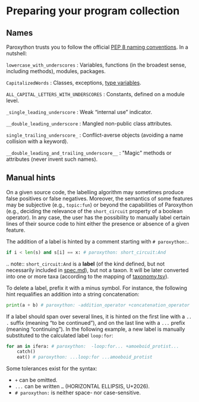 # Preparing your program collection

## Names

Paroxython trusts you to follow the official [PEP 8 naming conventions](https://www.python.org/dev/peps/pep-0008/#naming-conventions). In a nutshell:

`lowercase_with_underscores`
:   Variables, functions (in the broadest sense, including methods), modules, packages.

`CapitalizedWords`
:   Classes, exceptions, [type variables](https://www.python.org/dev/peps/pep-0484/).

`ALL_CAPITAL_LETTERS_WITH_UNDERSCORES`
:   Constants, defined on a module level.

`_single_leading_underscore`
:   Weak “internal use” indicator.

`__double_leading_underscore`
:   Mangled non-public class attributes.

`single_trailing_underscore_`
:   Conflict-averse objects (avoiding a name collision with a keyword).

`__double_leading_and_trailing_underscore__`
:   "Magic" methods or attributes (never invent such names).


## Manual hints

On a given source code, the labelling algorithm may sometimes produce false positives or false negatives. Moreover, the semantics of some features may be subjective (e.g., `topic:fun`) or beyond the capabilities of Paroxython (e.g., deciding the relevance of the `short_circuit` property of a boolean operator). In any case, the user has the possibility to manually label certain lines of their source code to hint either the presence or absence of a given feature.

The addition of a label is hinted by a comment starting with `# paroxython:`.

```python
if i < len(s) and s[i] == x: # paroxython: short_circuit:And
```

.. note::
	`short_circuit:And` is a **label** (of the kind defined, but not necessarily included in [spec.md](https://repo/paroxython/resources/spec.md)), but not a taxon. It will be later converted into one or more taxa (according to the mapping of [taxonomy.tsv](https://repo/paroxython/resources/taxonomy.tsv)).

To delete a label, prefix it with a minus symbol. For instance, the following hint requalifies an addition into a string concatenation:

```python
print(a + b) # paroxython: -addition_operator +concatenation_operator
```

If a label should span over several lines, it is hinted on the first line with a `.​.​.` suffix (meaning “to be continued”), and on the last line with a `..​.​` prefix (meaning “continuing”). In the following example, a new label is manually substituted to the calculated label `loop:for`:

```python
for am in ifera: # paroxython:  -loop:for... +amoeboid_protist...
    catch()
    eat() # paroxython: ...loop:for ...amoeboid_protist
```

Some tolerances exist for the syntax:

- `+` can be omitted.
- `..​.​` can be written `…` (HORIZONTAL ELLIPSIS, U+2026).
- `# paroxython:` is neither space- nor case-sensitive.
